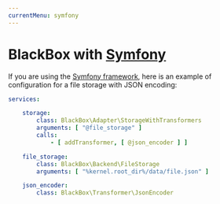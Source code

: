 ```yaml
---
currentMenu: symfony
---
```


# BlackBox with [Symfony](http://symfony.com/)

If you are using the [Symfony framework](http://symfony.com/), here is an example of configuration for a
file storage with JSON encoding:

```yaml
services:

    storage:
        class: BlackBox\Adapter\StorageWithTransformers
        arguments: [ "@file_storage" ]
        calls:
            - [ addTransformer, [ @json_encoder ] ]

    file_storage:
        class: BlackBox\Backend\FileStorage
        arguments: [ "%kernel.root_dir%/data/file.json" ]

    json_encoder:
        class: BlackBox\Transformer\JsonEncoder

```
